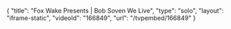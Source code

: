 {
    "title": "Fox Wake Presents | Bob Soven We Live",
    "type": "solo",
    "layout": "iframe-static",
    "videoId": "166849",
    "url": "\/tvpembed\/166849"
}